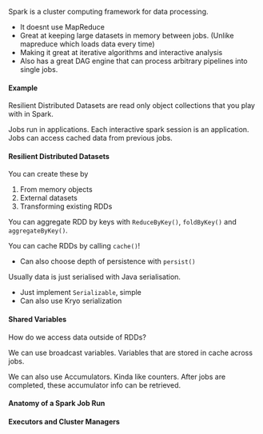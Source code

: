 Spark is a cluster computing framework for data processing. 
- It doesnt use MapReduce
- Great at keeping large datasets in memory between jobs. (Unlike mapreduce which loads data every time)
- Making it great at iterative algorithms and interactive analysis
- Also has a great DAG engine that can process arbitrary pipelines into single jobs.
#### Example
Resilient Distributed Datasets are read only object collections that you play with in Spark.

Jobs run in applications. Each interactive spark session is an application. Jobs can access cached data from previous jobs.
#### Resilient Distributed Datasets
You can create these by
1. From memory objects
2. External datasets
3. Transforming existing RDDs

You can aggregate RDD by keys with `ReduceByKey()`, `foldByKey()` and `aggregateByKey()`.

You can cache RDDs by calling `cache()`!
- Can also choose depth of persistence with `persist()`

Usually data is just serialised with Java serialisation.
- Just implement `Serializable`, simple
- Can also use Kryo serialization 
#### Shared Variables
How do we access data outside of RDDs?

We can use broadcast variables. Variables that are stored in cache across jobs.

We can also use Accumulators. Kinda like counters. After jobs are completed, these accumulator info can be retrieved.
#### Anatomy of a Spark Job Run



#### Executors and Cluster Managers
